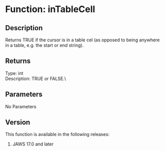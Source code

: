 # Function: inTableCell

## Description

Returns TRUE if the cursor is in a table cel (as opposed to being
anywhere in a table, e.g. the start or end string).

## Returns

Type: int\
Description: TRUE or FALSE.\

## Parameters

No Parameters

## Version

This function is available in the following releases:

1.  JAWS 17.0 and later
